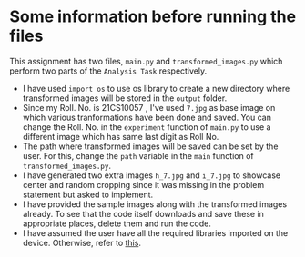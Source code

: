 # Some information before running the files

This assignment has two files, `main.py` and `transformed_images.py` which perform two parts of the `Analysis Task` respectively.

- I have used `import os` to use os library to create a new directory where transformed images will be stored in the `output` folder.
- Since my Roll. No. is 21CS10057 , I've used `7.jpg` as base image on which various tranformations have been done and saved. You can change the Roll. No. in the `experiment` function of `main.py` to use a different image which has same last digit as Roll No.
- The path where transformed images will be saved can be set by the user. For this, change the `path` variable in the `main` function of `transformed_images.py`.
- I have generated two extra images `h_7.jpg` and `i_7.jpg` to showcase center and random cropping since it was missing in the problem statement but asked to implement.
- I have provided the sample images along with the transformed images already. To see that the code itself downloads and save these in appropriate places, delete them and run the code.
- I have assumed the user have all the required libraries imported on the device. Otherwise, refer to [this](https://github.com/dasabir/CS29006_SW_Lab_Spr2023/blob/main/Python_DS_Assignment_Question_02/README.md#installation-instructions).
